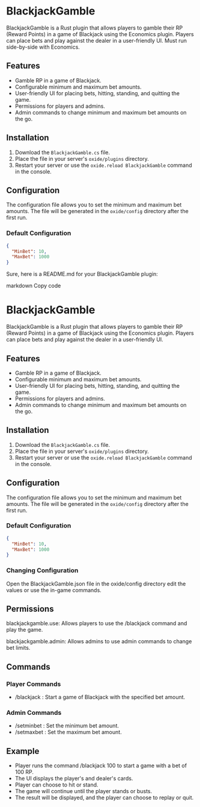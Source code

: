 # BlackjackGamble

BlackjackGamble is a Rust plugin that allows players to gamble their RP (Reward Points) in a game of Blackjack using the Economics plugin. Players can place bets and play against the dealer in a user-friendly UI. Must run side-by-side with Economics.

## Features
- Gamble RP in a game of Blackjack.
- Configurable minimum and maximum bet amounts.
- User-friendly UI for placing bets, hitting, standing, and quitting the game.
- Permissions for players and admins.
- Admin commands to change minimum and maximum bet amounts on the go.

## Installation

1. Download the `BlackjackGamble.cs` file.
2. Place the file in your server's `oxide/plugins` directory.
3. Restart your server or use the `oxide.reload BlackjackGamble` command in the console.

## Configuration

The configuration file allows you to set the minimum and maximum bet amounts. The file will be generated in the `oxide/config` directory after the first run.

### Default Configuration

```json
{
  "MinBet": 10,
  "MaxBet": 1000
}
```

Sure, here is a README.md for your BlackjackGamble plugin:

markdown
Copy code
# BlackjackGamble

BlackjackGamble is a Rust plugin that allows players to gamble their RP (Reward Points) in a game of Blackjack using the Economics plugin. Players can place bets and play against the dealer in a user-friendly UI.

## Features
- Gamble RP in a game of Blackjack.
- Configurable minimum and maximum bet amounts.
- User-friendly UI for placing bets, hitting, standing, and quitting the game.
- Permissions for players and admins.
- Admin commands to change minimum and maximum bet amounts on the go.

## Installation

1. Download the `BlackjackGamble.cs` file.
2. Place the file in your server's `oxide/plugins` directory.
3. Restart your server or use the `oxide.reload BlackjackGamble` command in the console.

## Configuration

The configuration file allows you to set the minimum and maximum bet amounts. The file will be generated in the `oxide/config` directory after the first run.

### Default Configuration

```json
{
  "MinBet": 10,
  "MaxBet": 1000
}
```

### Changing Configuration
Open the BlackjackGamble.json file in the oxide/config directory edit the values or use the in-game commands.

## Permissions
blackjackgamble.use: Allows players to use the /blackjack command and play the game.

blackjackgamble.admin: Allows admins to use admin commands to change bet limits.

## Commands
### Player Commands
- /blackjack <bet>: Start a game of Blackjack with the specified bet amount.

### Admin Commands
- /setminbet <amount>: Set the minimum bet amount.
- /setmaxbet <amount>: Set the maximum bet amount.

## Example
- Player runs the command /blackjack 100 to start a game with a bet of 100 RP.
- The UI displays the player's and dealer's cards.
- Player can choose to hit or stand.
- The game will continue until the player stands or busts.
- The result will be displayed, and the player can choose to replay or quit.

